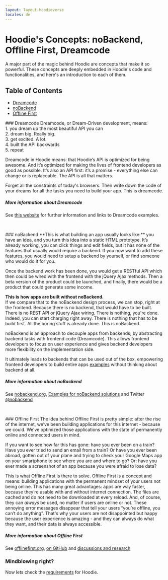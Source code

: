 ```yaml
---
layout: layout-hoodieverse
locales: de
---
```

# Hoodie's Concepts: noBackend, Offline First, Dreamcode

A major part of the magic behind Hoodie are concepts that make it so powerful. These concepts are deeply embedded in Hoodie's code and functionalities, and here's an introduction to each of them.

## Table of Contents
- <a href="#dreamcode">Dreamcode</a>
- <a href="#nobackend">noBackend</a>
- <a href="#offline-first">Offline First</a>

<p><a id="dreamcode"></a></p>
### Dreamcode
Dreamcode, or Dream-Driven development, means:<br />
1.  you dream up the most beautiful API you can<br />
2.  dream big. Really big.<br />
3.  get excited. A lot.<br />
4.  built the API backwards<br />
5.  repeat<br />

Dreamcode in Hoodie means: that Hoodie’s API is optimized for being awesome. And it’s optimized for making the lives of frontend developers as good as possible. It’s also an API first: it’s a promise - everything else can change or is replaceable. The API is all that matters.

Forget all the constraints of today's browsers. Then write down the code of your dreams for all the tasks you need to build your app. This is dreamcode.

##### More information about Dreamcode
See <a href="http://nobackend.org/dreamcode.html" target="_blank">this website</a> for further information and links to Dreamcode examples.

<br />
<p><a id="nobackend"></a></p>
### noBackend
**This is what building an app usually looks like:** you have an idea, and you turn this idea into a static HTML prototype. It’s already working, you can click things and edit fields, but it has none of the features that usually would require a backend. If you now want to add these features, you would need to setup a backend by yourself, or find someone who would do it for you.

Once the backend work has been done, you would get a RESTful API which then could be wired with the frontend with the jQuery Ajax methods. Then a beta version of the product could be launched, and finally, there would be a product that could generate some income.

**This is how apps are built without noBackend.**   
If we compare that to the noBackend design process, we can stop, right at the frontend. Because there is no backend, that would have to be built. There is no REST API or jQuery Ajax wiring. There is nothing, you're done. Indeed, you can start charging right away. There is nothing that has to be build first. All the boring stuff is already done. This is noBackend.

noBackend is an approach to decouple apps from backends, by abstracting backend tasks with frontend code (Dreamcode). This allows frontend developers to focus on user experience and gives backend developers more flexibility on the implementation side.

It ultimately leads to backends that can be used out of the box, empowering frontend developers to build entire apps <a href="http://hood.ie/#showcases" target="_blank">examples</a> without thinking about backend at all.

##### More information about noBackend
See <a href="http://nobackend.org/" target="_blank">nobackend.org</a>, <a href="http://nobackend.org/solutions.html" target="_blank">Examples for noBackend solutions</a> and Twitter <a href="http://twitter.com/noBackend" target="_blank">@nobackend</a>

<br />
<p><a id="offline-first"></a></p>
### Offline First
The idea behind Offline First is pretty simple: after the rise of the internet, we’ve been building applications for this internet  - because we could. We’ve optimized those applications with the state of permanently online and connected users in mind.

If you want to see how far this has gone: have you ever been on a train? Have you ever tried to send an email from a train? Or have you ever been abroad, gotten out of your plane and trying to check your Google Maps app on your smartphone to see where you are and where to go? Or: have you ever made a screenshot of an app because you were afraid to lose data?

This is what Offline First is there to solve. Offline First is a concept and means: building applications with the permanent mindset of your users not being online. This has many great advantages: apps are way faster, because they’re usable with and without internet connection. The files are cached and do not need to be downloaded at every reload. And, of course, they can *always* be used, no matter if users are online or not. These annoying error messages disappear that tell your users “you’re offline, you can’t do anything”. That's why your users are not disappointed but happy because the user experience is amazing - and they can always do what they want, and their data is always accessible.

##### More information about Offline First
See <a href="http://offlinefirst.org/" target="_blank">offlinefirst.org</a>, <a href="https://github.com/offlinefirst/" target="_blank">on GitHub</a> and <a href="https://github.com/offlinefirst/research" target="_blank">discussions and research</a>

### Mindblowing right?
Now lets check the <a href="system-requirements-browser-compatibilities-prerequisites-before-getting-started-with-hoodie.html">requirements</a> for Hoodie.
